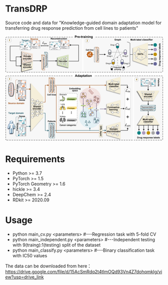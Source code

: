 # TransDRP
Source code and data for "Knowledge-guided domain adaptation model for transferring drug response prediction from cell lines to patients"

![Framework of TransDRP](https://github.com/liuxuan666/TransDRP/blob/main/pipeline.png)  

# Requirements
* Python >= 3.7
* PyTorch >= 1.5
* PyTorch Geometry >= 1.6
* hickle >= 3.4
* DeepChem >= 2.4
* RDkit >= 2020.09

# Usage
* python main_cv.py \<parameters\>  #---Regression task with 5-fold CV
* python main_independent.py \<parameters\> #---Independent testing with 9(traing):1(testing) split of the dataset
* python main_classify.py \<parameters\> #---Binary classification task with IC50 values

The data can be downloaded from here： https://drive.google.com/file/d/15AcSmRdq2t4tlmOQd93Vn4Z7dohqmklg/view?usp=drive_link
